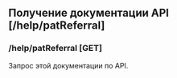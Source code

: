 ## Получение документации API [/help/patReferral]

### /help/patReferral [GET]
Запрос этой документации по API.  

